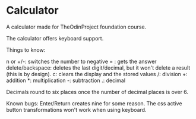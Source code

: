 # Calculator
A calculator made for TheOdinProject foundation course.

The calculator offers keyboard support. 

Things to know:

n or +/-: switches the number to negative
= : gets the answer
delete/backspace: deletes the last digit/decimal, but it won't delete a result (this is by design).
c: clears the display and the stored values
/: division
+: addition
*: multiplication
-: subtraction
.: decimal

Decimals round to six places once the number of decimal places is over 6.

Known bugs: Enter/Return creates nine for some reason. The css active button transformations won't work when using keyboard.
